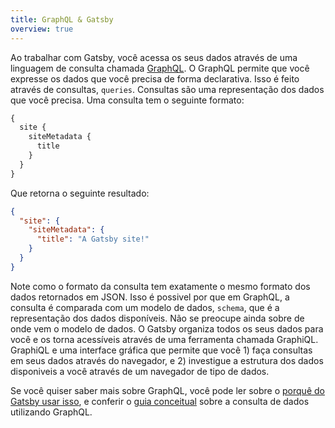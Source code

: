 ```yaml
---
title: GraphQL & Gatsby
overview: true
---
```


Ao trabalhar com Gatsby, você acessa os seus dados através de uma linguagem de consulta chamada [GraphQL](http://graphql.org/). O GraphQL permite que você expresse os dados que você precisa de forma declarativa. Isso é feito através de consultas, `queries`. Consultas são uma representação dos dados que você precisa. Uma consulta tem o seguinte formato:

```graphql
{
  site {
    siteMetadata {
      title
    }
  }
}
```

Que retorna o seguinte resultado:

```json
{
  "site": {
    "siteMetadata": {
      "title": "A Gatsby site!"
    }
  }
}
```

Note como o formato da consulta tem exatamente o mesmo formato dos dados retornados em JSON. Isso é possivel por que em GraphQL, a consulta é comparada com um modelo de dados, `schema`, que é a representação dos dados disponíveis. Não se preocupe ainda sobre de onde vem o modelo de dados. O Gatsby organiza todos os seus dados para você e os torna acessíveis através de uma ferramenta chamada GraphiQL. GraphiQL e uma interface gráfica que permite que você 1) faça consultas em seus dados através do navegador, e 2) investigue a estrutura dos dados disponiveis a você através de um navegador de tipo de dados.

Se você quiser saber mais sobre GraphQL, você pode ler sobre o [porquê do Gatsby usar isso](/docs/why-gatsby-uses-graphql/), e conferir o [guia conceitual](/docs/querying-with-graphql/) sobre a consulta de dados utilizando GraphQL.

<GuideList slug={props.slug} />

